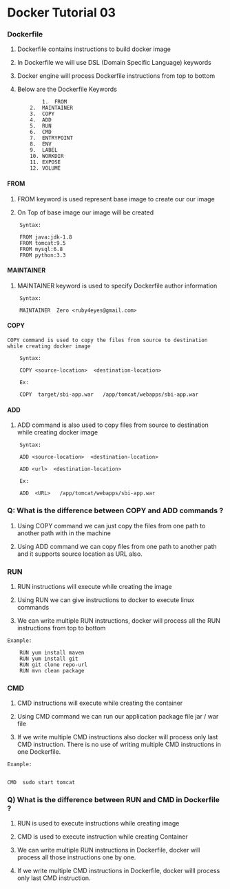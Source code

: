 # Docker Tutorial 03   





### Dockerfile
1.  Dockerfile contains instructions to build docker image

2.  In Dockerfile we will use DSL (Domain Specific Language) keywords

3.  Docker engine will process Dockerfile instructions from top to bottom

4.  Below are the Dockerfile Keywords

    ```
	        1.  FROM
		2.  MAINTAINER
		3.  COPY
		4.  ADD
		5.  RUN
		6.  CMD
		7.  ENTRYPOINT
		8.  ENV
		9.  LABEL
		10. WORKDIR
		11. EXPOSE
		12. VOLUME
    ```	

####  FROM
1.   FROM keyword is used represent base image to create our our image

2.   On Top of base image our image will be created

```
	Syntax: 

	FROM java:jdk-1.8
	FROM tomcat:9.5
	FROM mysql:6.8
	FROM python:3.3	
```	


####  MAINTAINER

1.  MAINTAINER keyword is used to specify Dockerfile author information
```
	Syntax:

	MAINTAINER  Zero <ruby4eyes@gmail.com>
```



####  COPY


    COPY command is used to copy the files from source to destination while creating docker image

```
	Syntax:

	COPY <source-location>  <destination-location>

	Ex: 

	COPY  target/sbi-app.war   /app/tomcat/webapps/sbi-app.war
```



####  ADD


1.  ADD command is also used to copy files from source to destination while creating docker image

```
	Syntax:

	ADD <source-location>  <destination-location>

	ADD <url>  <destination-location>

	Ex: 

	ADD  <URL>   /app/tomcat/webapps/sbi-app.war
```

### Q: What is the difference between COPY and ADD commands ?

1. Using COPY command we can just copy the files from one path to another path with in the machine

2. Using ADD command we can copy files from one path to another path and it supports source location as URL also.


###  RUN


1. RUN instructions will execute while creating the image

2. Using RUN we can give instructions to docker to execute linux commands

3. We can write multiple RUN instructions, docker will process all the RUN instructions from top to bottom

```
Example:

	RUN yum install maven
	RUN yum install git 
	RUN git clone repo-url
	RUN mvn clean package
```


###  CMD


1. CMD instructions will execute while creating the container

2. Using CMD command we can run our application package file jar / war file

3. If we write multiple CMD instructions also docker will process only last CMD instruction. There is no use of writing multiple CMD instructions in one Dockerfile.


```
Example:


CMD  sudo start tomcat
```

###  Q) What is the difference between RUN and CMD in Dockerfile ?

1.  RUN is used to execute instructions while creating image

2.  CMD is used to execute instruction while creating Container

3.  We can write multiple RUN instructions in Dockerfile, docker will process all those instructions one by one.

4.  If we write multiple CMD instructions in Dockerfile, docker willl process only last CMD instruction.





